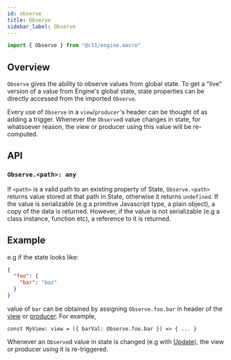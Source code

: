 ```yaml
---
id: observe
title: Observe
sidebar_label: Observe
---
```


```ts
import { Observe } from "@c11/engine.macro"
```

## Overview

`Observe` gives the ability to observe values from global state. To get a "live"
version of a value from Engine's global state, state properties can be directly
accessed from the imported `Observe`.

Every use of `Observe` in a `view`/`producer`'s header can be thought of as
adding a trigger. Whenever the `Observe`d value changes in state, for whatsoever
reason, the view or producer using this value will be re-computed.

## API

### `Observe.<path>: any`

If `<path>` is a valid path to an existing property of State, `Observe.<path>`
returns value stored at that path in State, otherwise it returns `undefined`. If
the value is serializable (e.g a primitive Javascript type, a plain object), a
copy of the data is returned. However, if the value is not serializable (e.g a
class instance, function etc), a reference to it is returned.

## Example

e.g if the state looks like:

```json
{
  "foo": {
    "bar": "baz"
  }
}
```

value of `bar` can be obtained by assigning `Observe.foo.bar` in header of the
[view](/docs/api/view) or [producer](/docs/api/producer). For example,

```
const MyView: view = ({ barVal: Observe.foo.bar }) => { ... }
```

Whenever an `Observe`d value in state is changed (e.g with
[Update](/docs/api/update)), the view or producer using it is re-triggered.
